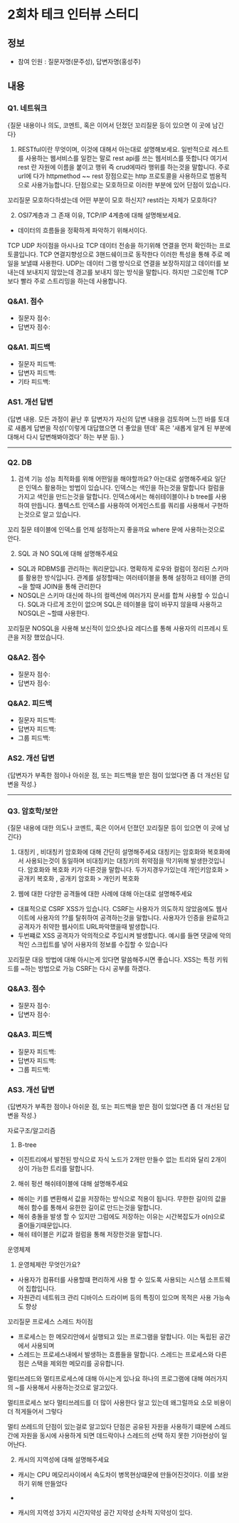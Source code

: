 # 2회차 테크 인터뷰 스터디

## 정보
- 참여 인원 : 질문자명(문주성), 답변자명(홍성주)

## 내용

### Q1. 네트워크
{질문 내용이나 의도, 코멘트, 혹은 이어서 던졌던 꼬리질문 등이 있으면 이 곳에 남긴다}
1. RESTful이란 무엇이며, 이것에 대해서 아는대로 설명해보세요.
일반적으로 레스트를 사용하는 웹서비스를 일컫는 말로 rest api를 쓰는 웹서비스를 뜻합니다
여기서 rest 란 자원에 이름을 붙이고 행위 즉 crud에따라 행위를 하는것을 말합니다.
주로 url에 다가 httpmethod  ~~
rest 장점으로는 http 프로토콜을 사용하므로 범용적으로 사용가능합니다.
단점으로는 모호하므로 이러한 부분에 있어 단점이 있습니다.


꼬리질문
모호하다하셨는데 어떤 부분이 모호 하신지?
rest라는 자체가 모호하다?

2. OSI7계층과 그 존재 이유, TCP/IP 4계층에 대해 설명해보세요.
* 데이터의 흐름들을 정확하게 파악하기 위해서이다. 

TCP UDP 차이점을 아시나요
TCP 데이터 전송을 하기위해 연결을 먼저 확인하는 프로토콜입니다. TCP 연결지향성으로 3핸드쉐이크로 동작한다 이러한 특성을 통해 주로 메일을 보낼떄 사용한다.
UDP는 데이터 그램 방식으로 연결을 보장하지않고 데이터를 보내는데 보내지지 않았는데 경고를 보내지 않는 방식을 말합니다. 하지만 그로인해 TCP 보다 빨라 주로 스트리밍을 하는데 사용합니다.


### Q&A1. 점수
* 질문자 점수: 
* 답변자 점수: 

### Q&A1. 피드백
- 질문자 피드백: 
- 답변자 피드백:  
- 기타 피드백: 

### AS1. 개선 답변
{답변 내용. 모든 과정이 끝난 후 답변자가 자신의 답변 내용을 검토하며 느낀 바를 토대로 새롭게 답변을 작성('이렇게 대답했으면 더 좋았을 텐데' 혹은 '새롭게 알게 된 부분에 대해서 다시 답변해봐야겠다' 하는 부분 등). }

---

### Q2. DB

1. 검색 기능 성능 최적화를 위해 어떤일을 해야할까요? 아는대로 설명해주세요
일단은 인덱스 활용하는 방법이 있습니다. 
인덱스는 색인을 하는것을 말합니다 컬럼을 가지고 색인을 만드는것을 말합니다.
인덱스에서는 해쉬테이블이나 b tree를 사용하여 만듭니다. 
풀텍스트 인덱스를 사용하여 어게인스트를 쿼리를 사용해서 구현하는것으로 알고 있습니다. 

꼬리 질문
테이블에 인덱스를 언제 설정하는지 좋을까요
where 문에 사용하는것으로 안다.


2. SQL 과 NO SQL에 대해 설명해주세요
* SQL과  RDBMS를 관리하는 쿼리문입니다. 명확하게 로우와 컬럼이 정리된 스키마를 활용한 방식입니다. 관계를 설정할때는 여러테이블을 통해 설정하고 테이블 관의 ~을 할때 JOIN을 통해 관리한다
* NOSQL은 스키마 대신에 하나의 컬렉션에 여러가지 문서를 합쳐 사용할 수 있습니다. SQL과 다르게 조인이 없으며 SQL은 테이블을 많이 바꾸지 않을때 사용하고 NOSQL은 ~할떄 사용한다.

꼬리질문
NOSQL을 사용해 보신적이 있으셨나요
레디스를 통해 사용자의 리프레시 토큰을 저장 했었습니다.


### Q&A2. 점수
* 질문자 점수: 
* 답변자 점수: 

### Q&A2. 피드백
- 질문자 피드백: 
- 답변자 피드백: 
- 그룹 피드백: 

### AS2. 개선 답변
{답변자가 부족한 점이나 아쉬운 점, 또는 피드백을 받은 점이 있었다면 좀 더 개선된 답변을 작성.}

---

### Q3. 암호학/보안
{질문 내용에 대한 의도나 코멘트, 혹은 이어서 던졌던 꼬리질문 등이 있으면 이 곳에 남긴다}


1. 대칭키 , 비대칭키 암호화에 대해 간단히 설명해주세요
대칭키는 암호화와 복호화에서 사용되는것이 동일하며
비대칭키는 대칭키의 취약점을 막기위해 발생한것입니다. 암호화와 복호화 키가 다른것을 말합니다.
두가지경우가있는데 개인키암호화 > 공개키 복호화 , 공개키 암호화 > 개인키 복호화
 

2. 웹에 대한 다양한 공격들에 대한 사례에 대해 아는대로 설명해주세요
* 대표적으로 CSRF XSS가 있습니다.  CSRF는 사용자가 의도하지 않았음에도 웹사이트에 사용자의 ??를 탈취하여 공격하는것을 말합니다. 사용자가 인증을 완료하고 공격자가 취약한 웹사이트 URL파악했을때 발생합니다.
* 두번쨰로 XSS 공격자가 악의적으로 주입시켜 발생합니다. 예시를 들면 댓글에 악의 적인 스크립트를 넣어 사용자의 정보를 수집할 수 있습니다

꼬리질문 
대응 방법에 대해 아시는게 있다면 말씀해주시면 좋습니다.
XSS는 특정 키워드를 ~하는 방법으로 가능
CSRF는 다시 공부를 하겠다.


### Q&A3. 점수
* 질문자 점수: 
* 답변자 점수: 

### Q&A3. 피드백
- 질문자 피드백: 
- 답변자 피드백: 
- 그룹 피드백: 

### AS3. 개선 답변
{답변자가 부족한 점이나 아쉬운 점, 또는 피드백을 받은 점이 있었다면 좀 더 개선된 답변을 작성.}


자료구조/알고리즘

1. B-tree
* 이진트리에서 발전된 방식으로 자식 노드가 2개만 만들수 없는 트리와 달리 2개이상이 가능한 트리를 말합니다. 

2. 해쉬 펑션 해쉬테이블에 대해 설명해주세요
* 해쉬는 키를 변환해서 값을 저장하는 방식으로 적용이 됩니다. 무한한 길이의 값을 해쉬 함수를 통해서 유한한 길이로 만드는것을 말합니다. 
* 해쉬 충돌을 발생 할 수 있지만 그럼에도 저장하는 이유는 시간복잡도가 o(n)으로 줄어들기때문입니다.
* 해쉬 테이블은 키값과 컬럼을 통해 저장한것을 말합니다. 



운영체제 
1. 운영체제란 무엇인가요?
* 사용자가 컴퓨터를 사용할떄 편리하게 사용 할 수 있도록 사용되는 시스템 소프트웨어 집합입니다.
* 자원관리 네트워크 관리 디바이스 드라이버 등의 특징이 있으며 목적은 사용 가능속도 향상

꼬리질문 
프로세스 스레드 차이점
* 프로세스는 한 메모리안에서 실행되고 있는 프로그램을 말합니다. 이는 독립된 공간에서 사용되며
* 스레드는 프로세스내에서 발생하는 흐름들을 말합니다. 스레드는 프로세스와 다른점은 스택을 제외한 메모리를 공유합니다.

멀티쓰레드와 멀티프로세스에 대해 아시는게 있나요
하나의 프로그램에 대해 여러가지의 ~를 사용해서 사용하는것으로 알고있다. 

멀티프로세스 보다 멀티쓰레드를 더 많이 사용한다 알고 있는데 왜그럴까요
소모 비용이 더 적게들어서 그렇다

멀티 쓰레드의 단점이 있는걸로 알고있다 단점은
공유된 자원을 사용하기 떄문에 스레드간에 자원을 동시에 사용하게 되면 데드락이나 스레드의 선택 하지 못한 기아현상이 일어난다.

2. 캐시의 지역성에 대해 설명해주세요
* 캐시는 CPU 메모리사이에서 속도차이 병목현상떄문에 만들어진것이다. 이를 보완하기 위해 만들었다
*  ~~~ 캐시 지역성이라한다.
* 캐시의 지역성 3가지 시간지약성 공간 지약성 순차적 지약성이 있다.   




